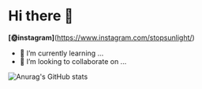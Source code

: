 # Hi there 👋
**[🌞instagram]**(https://www.instagram.com/stopsunlight/)

- 🌱 I’m currently learning ...
- 👯 I’m looking to collaborate on ...

![Anurag's GitHub stats](https://github-readme-stats.vercel.app/api?username=Xeostop1&show_icons=true&theme=radical)
<!--
**Xeostop1/Xeostop1** is a ✨ _special_ ✨ repository because its `README.md` (this file) appears on your GitHub profile.

Here are some ideas to get you started:




- 🤔 I’m looking for help with ...
- 💬 Ask me about ...
- 📫 How to reach me: ...
- 😄 Pronouns: ...
- ⚡ Fun fact: ...
-->
